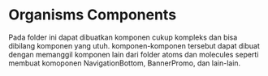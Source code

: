 # Organisms Components

Pada folder ini dapat dibuatkan komponen cukup kompleks dan bisa dibilang komponen yang utuh. komponen-komponen tersebut dapat dibuat dengan memanggil komponen lain dari folder atoms dan molecules seperti membuat komoponen NavigationBottom, BannerPromo, dan lain-lain.
